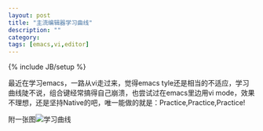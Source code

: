 ```yaml
---
layout: post
title: "主流编辑器学习曲线"
description: ""
category: 
tags: [emacs,vi,editor]
---
```

{% include JB/setup %}

最近在学习emacs，一路从vi走过来，觉得emacs tyle还是相当的不适应，学习曲线陡不说，组合键经常搞得自己崩溃，也尝试过在emacs里边用vi mode，效果不理想，还是坚持Native的吧，唯一能做的就是：Practice,Practice,Practice!

附一张图![学习曲线](http://coolshell.cn//wp-content/uploads/2010/10/horrorstories.txt.jpg)


